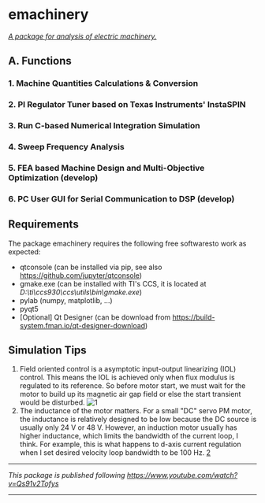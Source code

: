 # emachinery

*<u>A package for analysis of electric machinery.</u>*

## A. Functions

### 1. Machine Quantities Calculations & Conversion

### 2. PI Regulator Tuner based on Texas Instruments' InstaSPIN

### 3. Run C-based Numerical Integration Simulation

### 4. Sweep Frequency Analysis

### 5. FEA based Machine Design and Multi-Objective Optimization (develop)

### 6. PC User GUI for Serial Communication to DSP (develop)

## Requirements

The package emachinery requires the following free softwaresto work as expected:
- qtconsole (can be installed via pip, see also https://github.com/jupyter/qtconsole)
- gmake.exe (can be installed with TI's CCS, it is located at *D:\ti\ccs930\ccs\utils\bin\gmake.exe*)
- pylab (numpy, matplotlib, ...)
- pyqt5
- [Optional] Qt Designer (can be download from https://build-system.fman.io/qt-designer-download) 



## Simulation Tips

1. Field oriented control is a asymptotic input-output linearizing (IOL) control. This means the IOL is achieved only when flux modulus is regulated to its reference. So before motor start, we must wait for the motor to build up its magnetic air gap field or else the start transient would be disturbed. ![1](https://github.com/horychen/emachinery/blob/main/readme-pic-flux-to-build.png?raw=true)
2. The inductance of the motor matters. For a small "DC" servo PM motor, the inductance is relatively designed to be low because the DC source is usually only 24 V or 48 V. However, an induction motor usually has higher inductance, which limits the bandwidth of the current loop, I think. For example, this is what happens to d-axis current regulation when I set desired velocity loop bandwidth to be 100 Hz. [2](https://github.com/horychen/emachinery/blob/main/readme-pic-comparison-d-axis-current-regulation-per-inductance.png?raw=true)




----
_This package is published following https://www.youtube.com/watch?v=Qs91v2Tofys_

----

